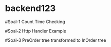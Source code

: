 # backend123 

#Soal-1
Count Time Checking

#Soal-2
Http Handler Example

#Soal-3
PreOrder tree transformed to InOrder tree